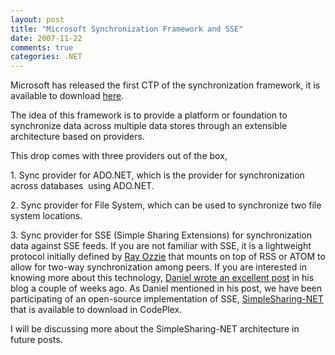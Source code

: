 ```yaml
---
layout: post
title: "Microsoft Synchronization Framework and SSE"
date: 2007-11-22
comments: true
categories: .NET
---
```


Microsoft has released the first CTP of the synchronization framework,
it is available to download
[here](http://www.microsoft.com/downloads/details.aspx?FamilyId=35E8F16E-AAA4-4919-8B3C-1CE4EA1F6552).

The idea of this framework is to provide a platform or foundation to
synchronize data across multiple data stores through an extensible
architecture based on providers.

This drop comes with three providers out of the box,

​1. Sync provider for ADO.NET, which is the provider for synchronization
across databases  using ADO.NET.

​2. Sync provider for File System, which can be used to synchronize two
file system locations.

​3. Sync provider for SSE (Simple Sharing Extensions) for
synchronization data against SSE feeds. If you are not familiar with
SSE, it is a lightweight protocol initially defined by [Ray
Ozzie](http://rayozzie.spaces.live.com/blog/cns!FB3017FBB9B2E142!285.entry)
that mounts on top of RSS or ATOM to allow for two-way synchronization
among peers. If you are interested in knowing more about this
technology, [Daniel wrote an excellent
post](http://www.clariusconsulting.net/blogs/kzu/archive/2007/06/26/28072.aspx)
in his blog a couple of weeks ago. As Daniel mentioned in his post, we
have been participating of an open-source implementation of SSE,
[SimpleSharing-NET](http://www.codeplex.com/sse/Release/ProjectReleases.aspx?ReleaseId=5301)
that is available to download in CodePlex.

I will be discussing more about the SimpleSharing-NET architecture in
future posts.

